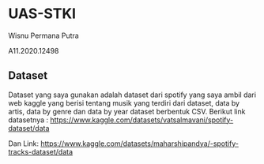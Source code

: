 # UAS-STKI
Wisnu Permana Putra

A11.2020.12498

## **Dataset**

Dataset yang saya gunakan adalah dataset dari spotify yang saya ambil dari web kaggle yang berisi tentang musik yang terdiri dari dataset, data by artis, data by genre dan data by year dataset berbentuk CSV. Berikut link datasetnya : https://www.kaggle.com/datasets/vatsalmavani/spotify-dataset/data

Dan Link: https://www.kaggle.com/datasets/maharshipandya/-spotify-tracks-dataset/data
